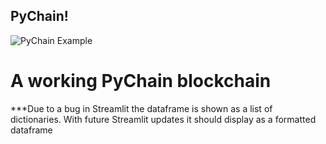 ## PyChain!
![PyChain Example](module_18_challenge/Images/PyChain_example.JPG)

# A working PyChain blockchain
***Due to a bug in Streamlit the dataframe is shown as a list of dictionaries. With future Streamlit updates it should display as a formatted dataframe
